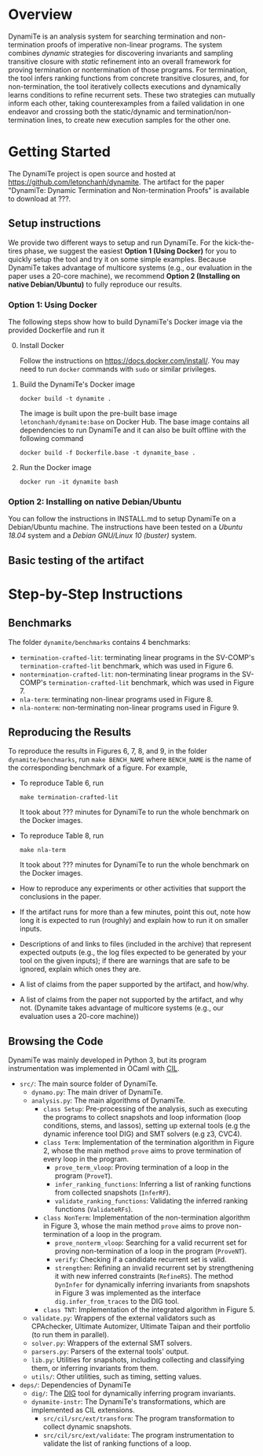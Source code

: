 # Overview

DynamiTe is an analysis system for searching termination and non-termination proofs of imperative non-linear programs. The system combines *dynamic* strategies for discovering invariants and sampling transitive closure with *static* refinement into an overall framework for proving termination or nontermination of those programs. For termination, the tool infers ranking functions from concrete transitive closures, and, for non-termination, the tool iteratively collects executions and dynamically learns conditions to refine recurrent sets. These two strategies can mutually inform each other, taking counterexamples from a failed validation in one endeavor and crossing both the static/dynamic and termination/non-termination lines, to create new execution samples for the other one.

# Getting Started

The DynamiTe project is open source and hosted at https://github.com/letonchanh/dynamite. The artifact for the paper "DynamiTe: Dynamic Termination and Non-termination Proofs" is available to download at ???.

## Setup instructions

We provide two different ways to setup and run DynamiTe. For the kick-the-tires phase, we suggest the easiest **Option 1 (Using Docker)** for you to quickly setup the tool and try it on some simple examples. Because DynamiTe takes advantage of multicore systems (e.g., our evaluation in the paper uses a 20-core machine), we recommend **Option 2 (Installing on native Debian/Ubuntu)** to fully reproduce our results.

### Option 1: Using Docker

The following steps show how to build DynamiTe's Docker image via the provided Dockerfile and run it

0. Install Docker

    Follow the instructions on https://docs.docker.com/install/. You may need to run `docker` commands with `sudo` or similar privileges.

1. Build the DynamiTe's Docker image
    ```
    docker build -t dynamite .
    ```
    The image is built upon the pre-built base image `letonchanh/dynamite:base` on Docker Hub. The base image contains all dependencies to run DynamiTe and it can also be built offline with the following command
    ```
    docker build -f Dockerfile.base -t dynamite_base .
    ```
    
2. Run the Docker image
    ```
    docker run -it dynamite bash
    ```

### Option 2: Installing on native Debian/Ubuntu

You can follow the instructions in INSTALL.md to setup DynamiTe on a Debian/Ubuntu machine. The instructions have been tested on a *Ubuntu 18.04* system and a *Debian GNU/Linux 10 (buster)* system.

## Basic testing of the artifact

# Step-by-Step Instructions

## Benchmarks

The folder `dynamite/benchmarks` contains 4 benchmarks:
- `termination-crafted-lit`: terminating linear programs in the SV-COMP's `termination-crafted-lit` benchmark, which was used in Figure 6.
- `nontermination-crafted-lit`: non-terminating linear programs in the SV-COMP's `termination-crafted-lit` benchmark, which was used in Figure 7.
- `nla-term`: terminating non-linear programs used in Figure 8.
- `nla-nonterm`: non-terminating non-linear programs used in Figure 9.

## Reproducing the Results

To reproduce the results in Figures 6, 7, 8, and 9, in the folder `dynamite/benchmarks`, run `make BENCH_NAME` where `BENCH_NAME` is the name of the corresponding benchmark of a figure. For example,

- To reproduce Table 6, run
    ```
    make termination-crafted-lit
    ```
    It took about ??? minutes for DynamiTe to run the whole benchmark on the Docker images.
    
- To reproduce Table 8, run
    ```
    make nla-term
    ```
    It took about ??? minutes for DynamiTe to run the whole benchmark on the Docker images.

- How to reproduce any experiments or other activities that support the conclusions in the paper.

- If the artifact runs for more than a few minutes, point this out, note how long it is expected to run (roughly) and explain how to run it on smaller inputs.

- Descriptions of and links to files (included in the archive) that represent expected outputs (e.g., the log files expected to be generated by your tool on the given inputs); if there are warnings that are safe to be ignored, explain which ones they are.

- A list of claims from the paper supported by the artifact, and how/why.

- A list of claims from the paper not supported by the artifact, and why not. (Dynamite takes advantage of multicore systems (e.g., our evaluation uses a 20-core machine))

## Browsing the Code

DynamiTe was mainly developed in Python 3, but its program instrumentation was implemented in OCaml with [CIL](https://github.com/cil-project/cil). 

- `src/`: The main source folder of DynamiTe.
    - `dynamo.py`: The main driver of DynamiTe.
    - `analysis.py`: The main algorithms of DynamiTe.
        - `class Setup`: Pre-processing of the analysis, such as executing the programs to collect snapshots and loop information (loop conditions, stems, and lassos), setting up external tools (e.g the dynamic inference tool DIG) and SMT solvers (e.g z3, CVC4).
        - `class Term`: Implementation of the termination algorithm in Figure 2, whose the main method `prove` aims to prove termination of every loop in the program.
            - `prove_term_vloop`: Proving termination of a loop in the program (`ProveT`).
            - `infer_ranking_functions`: Inferring a list of ranking functions from collected snapshots (`InferRF`).
            - `validate_ranking_functions`: Validating the inferred ranking functions (`ValidateRFs`).
        - `class NonTerm`: Implementation of the non-termination algorithm in Figure 3, whose the main method `prove` aims to prove non-termination of a loop in the program.
            - `prove_nonterm_vloop`: Searching for a valid recurrent set for proving non-termination of a loop in the program (`ProveNT`).
            - `verify`: Checking if a candidate recurrent set is valid.
            - `strengthen`: Refining an invalid recurrent set by strengthening it with new inferred constraints (`RefineRS`). The method `DynInfer` for dynamically inferring invariants from snapshots in Figure 3 was implemented as the interface `dig.infer_from_traces` to the DIG tool.
        - `class TNT`: Implementation of the integrated algorithm in Figure 5.
    - `validate.py`: Wrappers of the external validators such as CPAchecker, Ultimate Automizer, Ultimate Taipan and their portfolio (to run them in parallel).
    - `solver.py`: Wrappers of the external SMT solvers.
    - `parsers.py`: Parsers of the external tools' output.
    - `lib.py`: Utilities for snapshots, including collecting and classifying them, or inferring invariants from them.
    - `utils/`: Other utilities, such as timing, setting values.
- `deps/`: Dependencies of DynamiTe
    - `dig/`: The [DIG](https://github.com/unsat/dig) tool for dynamically inferring program invariants.
    - `dynamite-instr`: The DynamiTe's transformations, which are implemented as CIL extensions.
        - `src/cil/src/ext/transform`: The program transformation to collect dynamic snapshots.
        - `src/cil/src/ext/validate`: The program instrumentation to validate the list of ranking functions of a loop.
